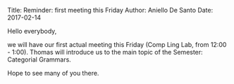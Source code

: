 Title: Reminder: first meeting this Friday
Author: Aniello De Santo
Date: 2017-02-14

Hello everybody,

we will have our first actual meeting this Friday (Comp Ling Lab, from 12:00 - 1:00).
Thomas will introduce us to the main topic of the Semester: Categorial Grammars.


Hope to see many of you there.
